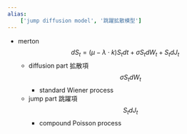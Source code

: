```yaml
---
alias:
    ['jump diffusion model', '跳躍拡散模型']
---
```

- merton
    $$
    dS_t = (\mu -\lambda \cdot k)S_t dt + \sigma S_t dW_t + S_t dJ_t
    $$
    - diffusion part 拡散項
        $$
        \sigma S_t dW_t
        $$
        - standard Wiener process
    - jump part 跳躍項
        $$
        S_t d J_t
        $$
        - compound Poisson process